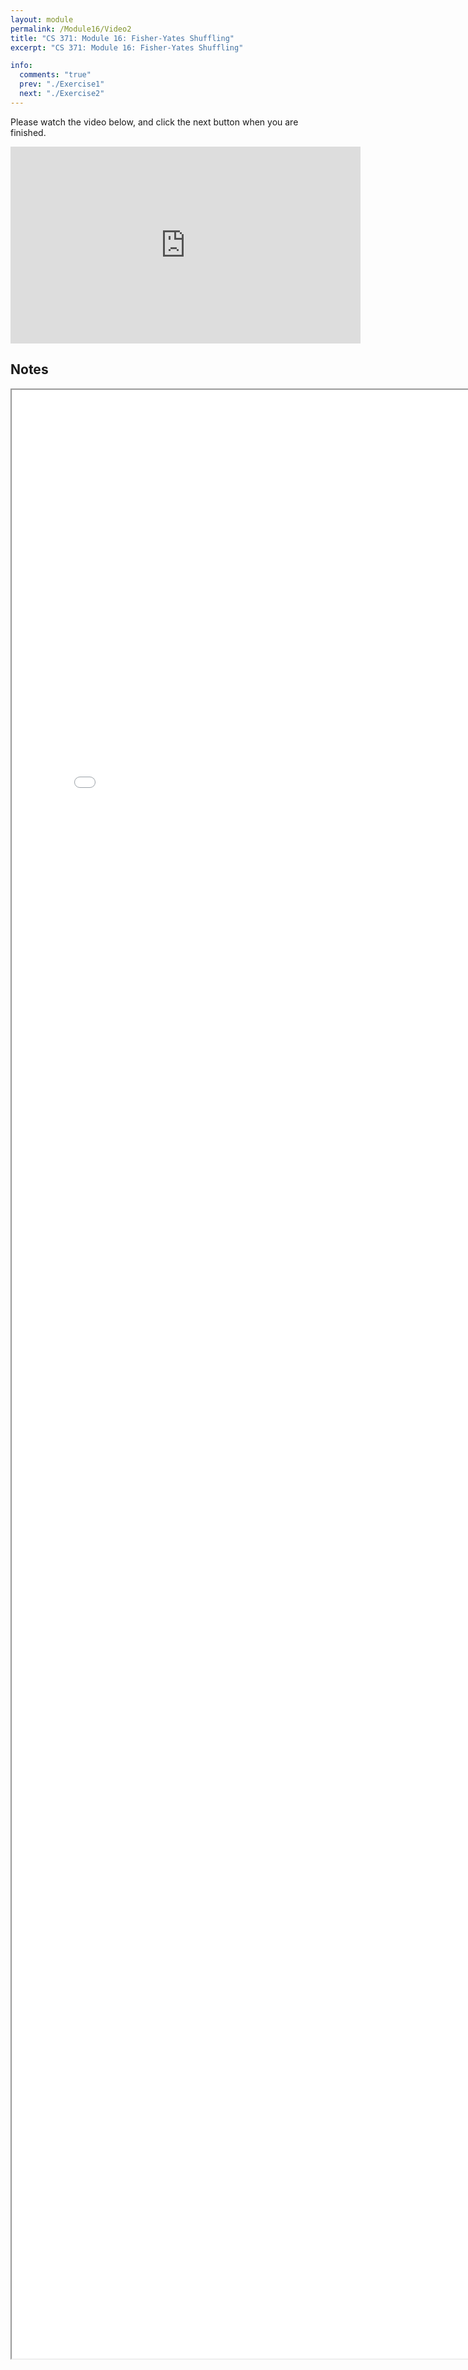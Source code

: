 ```yaml
---
layout: module
permalink: /Module16/Video2
title: "CS 371: Module 16: Fisher-Yates Shuffling"
excerpt: "CS 371: Module 16: Fisher-Yates Shuffling"

info:
  comments: "true"
  prev: "./Exercise1"
  next: "./Exercise2"
---
```


<p>
Please watch the video below, and click the next button when you are finished.
</p>

<iframe width="560" height="315" src="https://www.youtube.com/embed/Dd3P-SUeKrI" title="YouTube video player" frameborder="0" allow="accelerometer; autoplay; clipboard-write; encrypted-media; gyroscope; picture-in-picture" allowfullscreen></iframe>

<h2>Notes</h2>

<iframe src = "../images/Module16/FisherYates.html" width="800" height="3150">